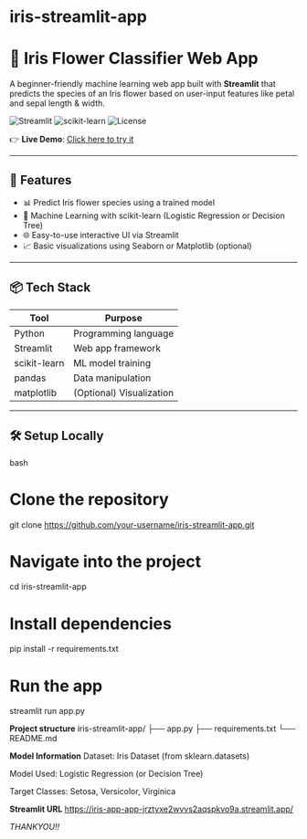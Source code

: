 # iris-streamlit-app
# 🌸 Iris Flower Classifier Web App

A beginner-friendly machine learning web app built with **Streamlit** that predicts the species of an Iris flower based on user-input features like petal and sepal length & width.

![Streamlit](https://img.shields.io/badge/Built%20with-Streamlit-blue?style=flat&logo=streamlit)
![scikit-learn](https://img.shields.io/badge/ML%20Library-scikit--learn-orange?logo=scikit-learn)
![License](https://img.shields.io/badge/License-MIT-green)

👉 **Live Demo**: [Click here to try it](https://your-username.streamlit.app)

---

## 🚀 Features

- 📊 Predict Iris flower species using a trained model
- 🧠 Machine Learning with scikit-learn (Logistic Regression or Decision Tree)
- 🌐 Easy-to-use interactive UI via Streamlit
- 📈 Basic visualizations using Seaborn or Matplotlib (optional)

---

## 📦 Tech Stack

| Tool           | Purpose                         |
|----------------|----------------------------------|
| Python         | Programming language             |
| Streamlit      | Web app framework                |
| scikit-learn   | ML model training                |
| pandas         | Data manipulation                |
| matplotlib     | (Optional) Visualization         |

---

## 🛠️ Setup Locally

bash
# Clone the repository
git clone https://github.com/your-username/iris-streamlit-app.git

# Navigate into the project
cd iris-streamlit-app

# Install dependencies
pip install -r requirements.txt

# Run the app
streamlit run app.py

**Project structure**
iris-streamlit-app/
├── app.py
├── requirements.txt
└── README.md

**Model Information**
Dataset: Iris Dataset (from sklearn.datasets)

Model Used: Logistic Regression (or Decision Tree)

Target Classes: Setosa, Versicolor, Virginica

**Streamlit URL**
https://iris-app-app-jrztyxe2wvvs2aqspkvo9a.streamlit.app/

*THANKYOU!!*


